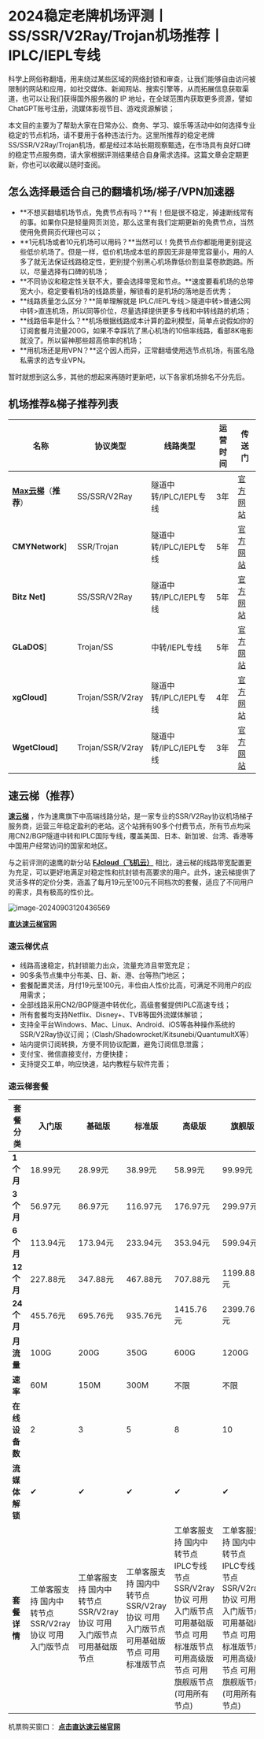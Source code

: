 # 2024稳定老牌机场评测丨SS/SSR/V2Ray/Trojan机场推荐丨IPLC/IEPL专线

科学上网俗称翻墙，用来绕过某些区域的网络封锁和审查，让我们能够自由访问被限制的网站和应用，如社交媒体、新闻网站、搜索引擎等，从而拓展信息获取渠道，也可以让我们获得国外服务器的 IP 地址，在全球范围内获取更多资源，譬如ChatGPT账号注册，流媒体影视节目、游戏资源解锁；

本文目的主要为了帮助大家在日常办公、商务、学习、娱乐等活动中如何选择专业稳定的节点机场，请不要用于各种违法行为。这里所推荐的稳定老牌SS/SSR/V2Ray/Trojan机场，都是经过本站长期观察甄选，在市场具有良好口碑的稳定节点服务商，请大家根据评测结果结合自身需求选择。这篇文章会定期更新，你也可以收藏以随时查阅。

## 怎么选择最适合自己的翻墙机场/梯子/VPN加速器

- **不想买翻墙机场节点，免费节点有吗？**有！但是很不稳定，掉速断线常有的事。如果你只是轻量网页浏览，那么这里有我们定期更新的免费节点，当然使用免费网页代理也可以；
- **1元机场或者10元机场可以用码？**当然可以！免费节点你都能用更别提这些低价机场了。但是一样，低价机场成本低的原因无非是带宽容量小，用的人多了就无法保证线路稳定性，更别提个别黑心机场靠低价割韭菜卷款跑路。所以，尽量选择有口碑的机场；
- **不同协议和稳定性关联不大，要会选择带宽和节点。**速度要看机场的总带宽大小，稳定要看机场的线路质量，解锁看的是机场的落地是否优秀；
- **线路质量怎么区分？**简单理解就是 IPLC/IEPL专线＞隧道中转>普通公网中转>直连机场，所以同等价位，尽量选择提供更多专线和中转线路的机场；
- **线路倍率是什么？**机场根据线路成本计算的盈利模型，简单点说假如你的订阅套餐月流量200G，如果不幸踩坑了黑心机场的10倍率线路，看部8K电影就没了。所以留神那些超高倍率的机场；
- **用机场还是用VPN？**这个因人而异，正常翻墙使用选节点机场，有匿名隐私需求的选专业VPN。

暂时就想到这么多，其他的想起来再随时更新吧，以下各家机场排名不分先后。

## 机场推荐&梯子推荐列表

| **名称**                                       | **协议类型**     | **线路类型**           | **运营时间** | **传送门**                      |
| ---------------------------------------------- | ---------------- | ---------------------- | ------------ | ------------------------------- |
| [**Max云梯**](Https://spsp789.icu)（**推荐**） | SS/SSR/V2Ray     | 隧道中转/IPLC/IEPL专线 | 3年          | [官方网站](Https://spsp789.icu) |
| **CMYNetwork**]                                | SSR/Trojan       | 隧道中转/IPLC/IEPL专线 | 5年          | [官方网站](Https://spsp789.icu) |
| **Bitz Net]**                                  | SS/SSR/V2Ray     | 隧道中转/IPLC/IEPL专线 | 5年          | [官方网站](Https://spsp789.icu) |
| **GLaDOS**]                                    | Trojan/SS        | 中转/IEPL专线          | 5年          | [官方网站](Https://spsp789.icu) |
| **xgCloud]**                                   | Trojan/SSR/V2ray | 隧道中转/IPLC/IEPL专线 | 4年          | [官方网站](Https://spsp789.icu) |
| **WgetCloud]**                                 | Trojan/SSR/V2ray | 隧道中转/IPLC/IEPL专线 | 3年          | [官方网站](Https://spsp789.icu) |

## 速云梯（推荐）

**[速云梯](https://spsp799.icu)** ，作为速鹰旗下中高端线路分站，是一家专业的SSR/V2Ray协议机场梯子服务商，运营三年稳定盈利的老站。这个站拥有90多个付费节点，所有节点均采用CN2/BGP隧道中转和IPLC国际专线，覆盖美国、日本、新加坡、台湾、香港等中国用户经常访问的国家和地区。

与之前评测的速鹰的新分站 [**FJcloud（飞机云）**](https://spsp789.icu) 相比，速云梯的线路带宽配置更为充足，可以更好地满足对稳定性和抗封锁有高要求的用户。此外，速云梯提供了灵活多样的定价分类，涵盖了每月19元至100元不同档次的套餐，适应了不同用户的需求，具有极高的性价比。

![image-20240903120436569](https://s2.loli.net/2024/09/03/3Y61OQDHBo4KpZV.png)



[**直达速云梯官网**](https://spsp789.icu)

### 速云梯优点

- 线路高速稳定，抗封锁能力出众，流量充沛且带宽充足；
- 90多条节点集中分布美、日、新、港、台等热门地区；
- 套餐配置灵活，月付19元至100元，丰俭由人性价比高，可满足不同用户的应用需求；
- 全部线路采用CN2/BGP隧道中转优化，高级套餐提供IPLC高速专线；
- 所有套餐均支持Netflix、Disney+、TVB等国外流媒体解锁；
- 支持全平台Windows、Mac、Linux、Android、iOS等各种操作系统的SSR/V2Ray协议订阅；（Clash/Shadowrocket/Kitsunebi/QuantumultX等）
- 站内提供订阅转换，方便不同协议配置，避免订阅信息泄露；
- 支付宝、微信直接支付，方便快捷；
- 支持提交工单，响应快速，站内教程与软件完善；

### 速云梯套餐

| **套餐分类**   | **入门版**                                             | **基础版**                                                   | **标准版**                                                   | **高级版**                                                   | **旗舰版**                                                   |
| -------------- | ------------------------------------------------------ | ------------------------------------------------------------ | ------------------------------------------------------------ | ------------------------------------------------------------ | ------------------------------------------------------------ |
| **1个月**      | 18.99元                                                | 28.99元                                                      | 38.99元                                                      | 58.99元                                                      | 99.99元                                                      |
| **3个月**      | 56.97元                                                | 86.97元                                                      | 116.97元                                                     | 176.97元                                                     | 299.97元                                                     |
| **6个月**      | 113.94元                                               | 173.94元                                                     | 233.94元                                                     | 353.94元                                                     | 599.94元                                                     |
| **12个月**     | 227.88元                                               | 347.88元                                                     | 467.88元                                                     | 707.88元                                                     | 1199.88元                                                    |
| **24个月**     | 455.76元                                               | 695.76元                                                     | 935.76元                                                     | 1415.76元                                                    | 2399.76元                                                    |
| **月流量**     | 100G                                                   | 200G                                                         | 350G                                                         | 600G                                                         | 1200G                                                        |
| **速率**       | 60M                                                    | 150M                                                         | 300M                                                         | 不限                                                         | 不限                                                         |
| **在线设备数** | 2                                                      | 3                                                            | 5                                                            | 8                                                            | 10                                                           |
| **流媒体解锁** | ✔                                                      | ✔                                                            | ✔                                                            | ✔                                                            | ✔                                                            |
| **套餐详情**   | 工单客服支持 国内中转节点 SSR/V2ray协议 可用入门版节点 | 工单客服支持 国内中转节点 SSR/V2ray协议 可用入门版节点 可用基础版节点 | 工单客服支持 国内中转节点 SSR/V2ray协议 可用入门版节点 可用基础版节点 可用标准版节点 | 工单客服支持 国内中转节点 IPLC专线节点 SSR/V2ray协议 可用入门版节点 可用基础版节点 可用标准版节点 可用高级版节点 可用旗舰版节点(可用所有节点) | 工单客服支持 国内中转节点 IPLC专线节点 SSR/V2ray协议 可用入门版节点 可用基础版节点 可用标准版节点 可用高级版节点 可用旗舰版节点(可用所有节点) |

机票购买窗口： [**点击直达速云梯官网**](https://spsp789.icu)
